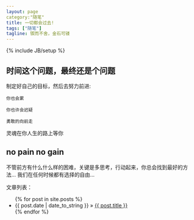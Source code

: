 ```yaml
---
layout: page
category:"随笔"
title: 一切都会过去!
tags: ["随笔"]
tagline: 锲而不舍，金石可镂
---
```

{% include JB/setup %}


## 时间这个问题，最终还是个问题 

制定好自己的目标，然后去努力前进:
    
    你也会累
   
    你也许会迟疑
      
    勇敢的向前走
      
	  
灵魂在你人生的路上等你
    
## no pain no gain

不管前方有什么什么样的困难，关键是多思考，行动起来，你总会找到最好的方法...
我们在任何时候都有选择的自由...


文章列表：

<ul class="posts">
  {% for post in site.posts %}
    <li><span>{{ post.date | date_to_string }}</span> &raquo; <a href="{{ BASE_PATH }}{{ post.url }}">{{ post.title }}</a></li>
  {% endfor %}
</ul>





